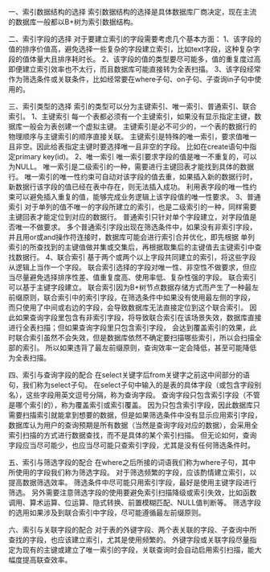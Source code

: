 一、索引数据结构的选择
索引数据结构的选择是具体数据库厂商决定，现在主流的数据库一般都以B+树为索引数据结构。

二、索引字段的选择
对于要建立索引的字段需要考虑几个基本方面：
1、该字段的值的排序价值高，避免选择一些复杂的字段建立索引，比如text字段，这种复杂字段的值体量大且排序耗时长。
2、该字段的值的类型要尽可能多，值的重复度过高即便建立索引效率也不太行，而且数据库可能直接转为全表扫描。
3、该字段经常作为筛选条件或关联条件，比如经常要在where子句、on子句、子查询in子句中使用的。

三、索引类型的选择
索引的类型可以分为主键索引、唯一索引、普通索引、联合索引。
1、主键索引
每一个表都必须有一个主键索引，如果没有显示指定主键，数据库一般会为表创建一个虚拟主键。
主键索引是必不可少的，一个表的数据行的物理顺序与主键索引的顺序直接关联。
主键索引是特殊的唯一索引，要求值唯一且非空。因此给表指定主键时要选择唯一且非空的字段。
比如在create语句中指定primary key(id)。
2、唯一索引
唯一索引要求字段的值是唯一不重复的，可以为NULL。
唯一索引是二级索引的一种，需要进行主键回表才能找到具体的数据行。
唯一索引的唯一性约束可自动对该字段的值去重，如果插入新的数据行时，新数据行该字段的值已经在表中存在，则无法插入成功。
利用表字段的唯一性约束可以避免插入重复的值，能够完成业务逻辑上该字段值的唯一性要求。
3、普通索引
对于单列的值不唯一的字段所建立的索引，也是二级索引的一种，同样需要主键回表才能定位到对应的数据行。
普通索引只针对单个字段建立，对字段值是否唯一不做要求。
多个普通索引字段出现在筛选条件中，如果没有非索引字段，并且用or或and操作符连接时，数据库可能会进行索引合并优化，即先根据
单列索引的所查找到的主键值做并集或交集后，再根据取集后的主键值去主键索引中查找数据行。
4、联合索引
基于两个或两个以上字段共同建立的索引，将这些字段从逻辑上当作一个字段。
联合索引选择的字段对唯一性、非空性不做要求，但应当尽量避免选择排序性差、值重复度高、使用率低、复杂性强的字段。
联合索引可以基于主键字段建立。
联合索引因为B+树节点数据存储方式而产生了一种最左前缀原则，联合索引中的索引字段，在筛选条件中如果没有使用最左侧的字段，
而只使用了中间或右边的字段，会导致数据库无法直接定位到这个联合索引。
因此如果查询字段里包含有非索引字段，将导致联合索引在该场景失效，数据库直接进行全表扫描；但如果查询字段里只包含索引字段，
会达到覆盖索引的效果，此时联合索引虽然不会失效，但是数据库依然不确定要扫描哪些索引，所以会扫描全部的索引。
所以如果违背了最左前缀原则，查询效率一定会降低，甚至可能降低为全表扫描。

四、索引与查询字段的配合
在select关键字后from关键字之前这中间部分的语句，我们称为select子句。
在select子句中输入的是表的具体字段（或包含字段别名），这些字段用英文逗号分隔，称为查询字段。
查询字段只包含索引字段（不管是哪个索引的），称为覆盖索引或索引覆盖。
因为只包含索引字段，因此数据库只需要扫描索引就能拿到想要的数据，但是如果筛选条件中没有显示应用索引字段，
数据库认为用户的查询预期是所有数据（当然是查询字段对应的数据），会采用全索引扫描的方式进行数据查找，而不是具体的某个索引扫描。
但无论如何，查询字段应当尽可能少，也应当尽可能只查索引字段，尤其是没有任何筛选条件时。

五、索引与筛选字段的配合
在where之后所接的词语我们称为where子句，其中所使用的字段我们称为筛选字段。
对于筛选频繁的字段，应该酌情建立索引，以提高数据筛选效率。
筛选条件中尽可能只用索引字段，最好是使用主键字段进行筛选。
另外需要注意筛选字段的使用要避免索引扫描降级或索引失效，比如函数调用、算术运算、位运算、隐式转换、前置模糊匹配、NULL值判断等。
筛选字段的选用如果涉及到联合索引中字段，尽可能遵循最左前缀原则。

六、索引与关联字段的配合
对于表的外键字段、两个表关联的字段、子查询中所查找的字段，也应该建立索引，尤其是使用频繁的。
外键字段或关联字段尽量指定为现有的主键或建立了唯一索引的字段，关联查询时会自动启用索引扫描，能大幅度提高联查效率。